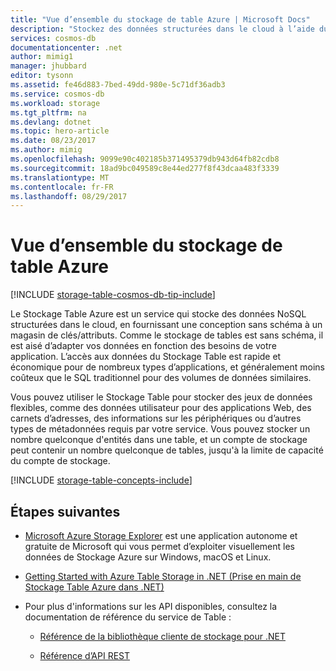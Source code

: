 ```yaml
---
title: "Vue d’ensemble du stockage de table Azure | Microsoft Docs"
description: "Stockez des données structurées dans le cloud à l’aide du stockage de tables Azure, un magasin de données NoSQL."
services: cosmos-db
documentationcenter: .net
author: mimig1
manager: jhubbard
editor: tysonn
ms.assetid: fe46d883-7bed-49dd-980e-5c71df36adb3
ms.service: cosmos-db
ms.workload: storage
ms.tgt_pltfrm: na
ms.devlang: dotnet
ms.topic: hero-article
ms.date: 08/23/2017
ms.author: mimig
ms.openlocfilehash: 9099e90c402185b371495379db943d64fb82cdb8
ms.sourcegitcommit: 18ad9bc049589c8e44ed277f8f43dcaa483f3339
ms.translationtype: MT
ms.contentlocale: fr-FR
ms.lasthandoff: 08/29/2017
---
```

# <a name="azure-table-storage-overview"></a>Vue d’ensemble du stockage de table Azure

[!INCLUDE [storage-table-cosmos-db-tip-include](../../includes/storage-table-cosmos-db-tip-include.md)]

Le Stockage Table Azure est un service qui stocke des données NoSQL structurées dans le cloud, en fournissant une conception sans schéma à un magasin de clés/attributs. Comme le stockage de tables est sans schéma, il est aisé d’adapter vos données en fonction des besoins de votre application. L’accès aux données du Stockage Table est rapide et économique pour de nombreux types d’applications, et généralement moins coûteux que le SQL traditionnel pour des volumes de données similaires.

Vous pouvez utiliser le Stockage Table pour stocker des jeux de données flexibles, comme des données utilisateur pour des applications Web, des carnets d’adresses, des informations sur les périphériques ou d’autres types de métadonnées requis par votre service. Vous pouvez stocker un nombre quelconque d'entités dans une table, et un compte de stockage peut contenir un nombre quelconque de tables, jusqu'à la limite de capacité du compte de stockage.

[!INCLUDE [storage-table-concepts-include](../../includes/storage-table-concepts-include.md)]

## <a name="next-steps"></a>Étapes suivantes

* [Microsoft Azure Storage Explorer](../vs-azure-tools-storage-manage-with-storage-explorer.md) est une application autonome et gratuite de Microsoft qui vous permet d’exploiter visuellement les données de Stockage Azure sur Windows, macOS et Linux.

* [Getting Started with Azure Table Storage in .NET (Prise en main de Stockage Table Azure dans .NET)](table-storage-how-to-use-dotnet.md)

* Pour plus d'informations sur les API disponibles, consultez la documentation de référence du service de Table :

    * [Référence de la bibliothèque cliente de stockage pour .NET](http://go.microsoft.com/fwlink/?LinkID=390731&clcid=0x409)

    * [Référence d’API REST](http://msdn.microsoft.com/library/azure/dd179355)

